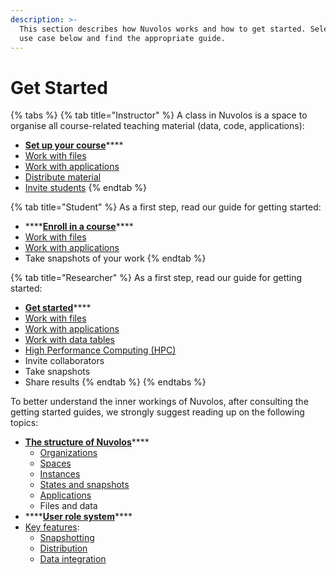 ```yaml
---
description: >-
  This section describes how Nuvolos works and how to get started. Select your
  use case below and find the appropriate guide.
---
```


# Get Started



{% tabs %}
{% tab title="Instructor" %}
A class in Nuvolos is a space to organise all course-related teaching material \(data, code, applications\):

* [**Set up your course**](education/instructor-topics/instructor-guide.md)\*\*\*\*
* [Work with files](getting-started/work-with-files.md)
* [Work with applications](getting-started/work-with-applications/)
* [Distribute material](getting-started/distribute-objects-in-nuvolos/)
* [Invite students](education/instructor-topics/instructor-guide.md#invite-students)
{% endtab %}

{% tab title="Student" %}
As a first step, read our guide for getting started:

* \*\*\*\*[**Enroll in a course**](education/student-topics/student-guide.md)\*\*\*\*
* [Work with files](getting-started/work-with-files.md)
* [Work with applications](getting-started/work-with-applications/)
* Take snapshots of your work
{% endtab %}

{% tab title="Researcher" %}
As a first step, read our guide for getting started:

* [**Get started**](research/researcher-guide.md)\*\*\*\*
* [Work with files](getting-started/work-with-files.md)
* [Work with applications](getting-started/work-with-applications/)
* [Work with data tables](data/work-with-data.md)
* [High Performance Computing \(HPC\)](research/high-performance-computing.md)
* Invite collaborators
* Take snapshots
* Share results
{% endtab %}
{% endtabs %}

To better understand the inner workings of Nuvolos, after consulting the getting started guides, we strongly suggest reading up on the following topics:

* [**The structure of Nuvolos**](our-features/data-organization/)\*\*\*\*
  * [Organizations](our-features/data-organization/organizations.md)
  * [Spaces](our-features/data-organization/spaces.md)
  * [Instances](our-features/data-organization/instances.md)
  * [States and snapshots](our-features/data-organization/snapshots.md)
  * [Applications](our-features/data-organization/applications.md)
  * Files and data
* \*\*\*\*[**User role system**](settings-and-administration/role-system.md)\*\*\*\*
* [Key features](our-features/):
  * [Snapshotting](our-features/snapshotting.md)
  * [Distribution](our-features/distribution.md)
  * [Data integration](our-features/data-integration.md)







